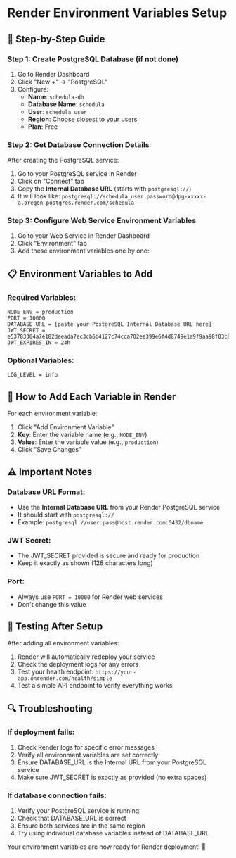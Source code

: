 # Render Environment Variables Setup

## 🚀 Step-by-Step Guide

### Step 1: Create PostgreSQL Database (if not done)
1. Go to Render Dashboard
2. Click "New +" → "PostgreSQL"
3. Configure:
   - **Name**: `schedula-db`
   - **Database Name**: `schedula`
   - **User**: `schedula_user`
   - **Region**: Choose closest to your users
   - **Plan**: Free

### Step 2: Get Database Connection Details
After creating the PostgreSQL service:
1. Go to your PostgreSQL service in Render
2. Click on "Connect" tab
3. Copy the **Internal Database URL** (starts with `postgresql://`)
4. It will look like: `postgresql://schedula_user:password@dpg-xxxxx-a.oregon-postgres.render.com/schedula`

### Step 3: Configure Web Service Environment Variables
1. Go to your Web Service in Render Dashboard
2. Click "Environment" tab
3. Add these environment variables one by one:

## 📋 Environment Variables to Add

### Required Variables:
```
NODE_ENV = production
PORT = 10000
DATABASE_URL = [paste your PostgreSQL Internal Database URL here]
JWT_SECRET = e53783304a7e182deeada7ec3cb6b4127c74cca702ee399e6f4d8749e1a9f9aa98f03c8de7f79c2e680237ec72d053aa77378cc09e4a3509d78a7149a04a27bc
JWT_EXPIRES_IN = 24h
```

### Optional Variables:
```
LOG_LEVEL = info
```

## 🔧 How to Add Each Variable in Render

For each environment variable:
1. Click "Add Environment Variable"
2. **Key**: Enter the variable name (e.g., `NODE_ENV`)
3. **Value**: Enter the variable value (e.g., `production`)
4. Click "Save Changes"

## ⚠️ Important Notes

### Database URL Format:
- Use the **Internal Database URL** from your Render PostgreSQL service
- It should start with `postgresql://`
- Example: `postgresql://user:pass@host.render.com:5432/dbname`

### JWT Secret:
- The JWT_SECRET provided is secure and ready for production
- Keep it exactly as shown (128 characters long)

### Port:
- Always use `PORT = 10000` for Render web services
- Don't change this value

## 🧪 Testing After Setup

After adding all environment variables:
1. Render will automatically redeploy your service
2. Check the deployment logs for any errors
3. Test your health endpoint: `https://your-app.onrender.com/health/simple`
4. Test a simple API endpoint to verify everything works

## 🔍 Troubleshooting

### If deployment fails:
1. Check Render logs for specific error messages
2. Verify all environment variables are set correctly
3. Ensure DATABASE_URL is the Internal URL from your PostgreSQL service
4. Make sure JWT_SECRET is exactly as provided (no extra spaces)

### If database connection fails:
1. Verify your PostgreSQL service is running
2. Check that DATABASE_URL is correct
3. Ensure both services are in the same region
4. Try using individual database variables instead of DATABASE_URL

Your environment variables are now ready for Render deployment! 🎉
